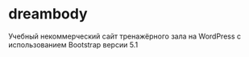 # dreambody
Учебный некоммерческий сайт тренажёрного зала на WordPress с использованием Bootstrap версии 5.1
